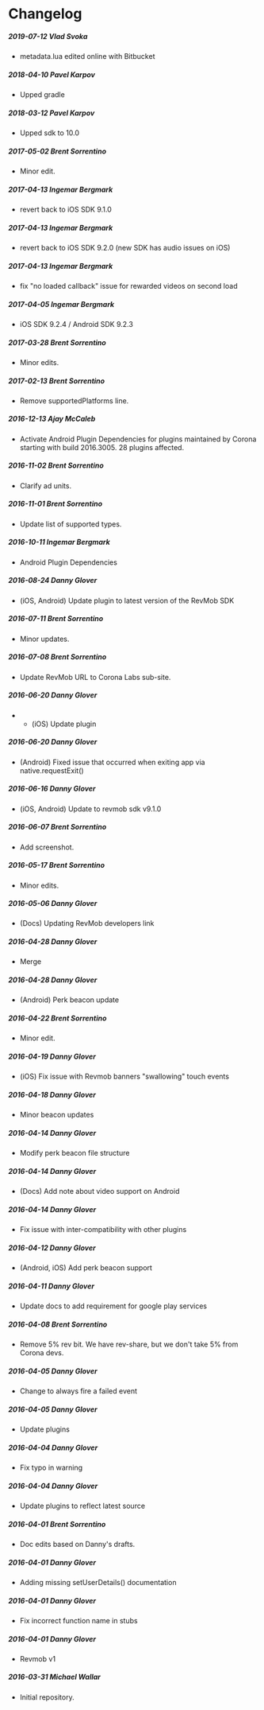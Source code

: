 # Changelog
##### 2019-07-12  Vlad Svoka
 * metadata.lua edited online with Bitbucket

##### 2018-04-10  Pavel Karpov
 * Upped gradle

##### 2018-03-12  Pavel Karpov
 * Upped sdk to 10.0

##### 2017-05-02  Brent Sorrentino
 * Minor edit.

##### 2017-04-13  Ingemar Bergmark
 * revert back to iOS SDK 9.1.0

##### 2017-04-13  Ingemar Bergmark
 * revert back to iOS SDK 9.2.0 (new SDK has audio issues on iOS)

##### 2017-04-13  Ingemar Bergmark
 * fix "no loaded callback" issue for rewarded videos on second load

##### 2017-04-05  Ingemar Bergmark
 * iOS SDK 9.2.4 / Android SDK 9.2.3

##### 2017-03-28  Brent Sorrentino
 * Minor edits.

##### 2017-02-13  Brent Sorrentino
 * Remove supportedPlatforms line.

##### 2016-12-13  Ajay McCaleb
 * Activate Android Plugin Dependencies for plugins maintained by Corona starting with build 2016.3005. 28 plugins affected.

##### 2016-11-02  Brent Sorrentino
 * Clarify ad units.

##### 2016-11-01  Brent Sorrentino
 * Update list of supported types.

##### 2016-10-11  Ingemar Bergmark
 * Android Plugin Dependencies

##### 2016-08-24  Danny Glover
 * (iOS, Android) Update plugin to latest version of the RevMob SDK

##### 2016-07-11  Brent Sorrentino
 * Minor updates.

##### 2016-07-08  Brent Sorrentino
 * Update RevMob URL to Corona Labs sub-site.

##### 2016-06-20  Danny Glover
 * - (iOS) Update plugin

##### 2016-06-20  Danny Glover
 * (Android) Fixed issue that occurred when exiting app via native.requestExit()

##### 2016-06-16  Danny Glover
 * (iOS, Android) Update to revmob sdk v9.1.0

##### 2016-06-07  Brent Sorrentino
 * Add screenshot.

##### 2016-05-17  Brent Sorrentino
 * Minor edits.

##### 2016-05-06  Danny Glover
 * (Docs) Updating RevMob developers link

##### 2016-04-28  Danny Glover
 * Merge

##### 2016-04-28  Danny Glover
 * (Android) Perk beacon update

##### 2016-04-22  Brent Sorrentino
 * Minor edit.

##### 2016-04-19  Danny Glover
 * (iOS) Fix issue with Revmob banners "swallowing" touch events

##### 2016-04-18  Danny Glover
 * Minor beacon updates

##### 2016-04-14  Danny Glover
 * Modify perk beacon file structure

##### 2016-04-14  Danny Glover
 * (Docs) Add note about video support on Android

##### 2016-04-14  Danny Glover
 * Fix issue with inter-compatibility with other plugins

##### 2016-04-12  Danny Glover
 * (Android, iOS) Add perk beacon support

##### 2016-04-11  Danny Glover
 * Update docs to add requirement for google play services

##### 2016-04-08  Brent Sorrentino
 * Remove 5% rev bit. We have rev-share, but we don't take 5% from Corona devs.

##### 2016-04-05  Danny Glover
 * Change to always fire a failed event

##### 2016-04-05  Danny Glover
 * Update plugins

##### 2016-04-04  Danny Glover
 * Fix typo in warning

##### 2016-04-04  Danny Glover
 * Update plugins to reflect latest source

##### 2016-04-01  Brent Sorrentino
 * Doc edits based on Danny's drafts.

##### 2016-04-01  Danny Glover
 * Adding missing setUserDetails() documentation

##### 2016-04-01  Danny Glover
 * Fix incorrect function name in stubs

##### 2016-04-01  Danny Glover
 * Revmob v1

##### 2016-03-31  Michael Wallar
 * Initial repository.

